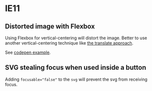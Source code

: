 # IE11

## Distorted image with Flexbox
Using Flexbox for vertical-centering will distort the image. Better to use another vertical-centering technique like [the translate
approach](https://css-tricks.com/centering-css-complete-guide/).

See [codepen example](http://codepen.io/chriscoyier/pen/lpema).

## SVG stealing focus when used inside a button
Adding `focusable="false"` to the `svg` will prevent the svg from receiving focus.
